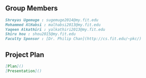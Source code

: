 ## Group Members
```markdown
Shreyas Ugemuge : sugemuge2014@my.fit.edu
Mohammed AlHabsi : malhabsi2013@my.fit.edu
Yaqeen Alkathiri : yalkathiri2013@my.fit.edu
Shiru hou : shou2015@my.fit.edu
Faculty Sponsor : [Dr. Philip Chan](http://cs.fit.edu/~pkc/)
```

## Project Plan
```markdown
[Plan]()
[Presentation]()
```



